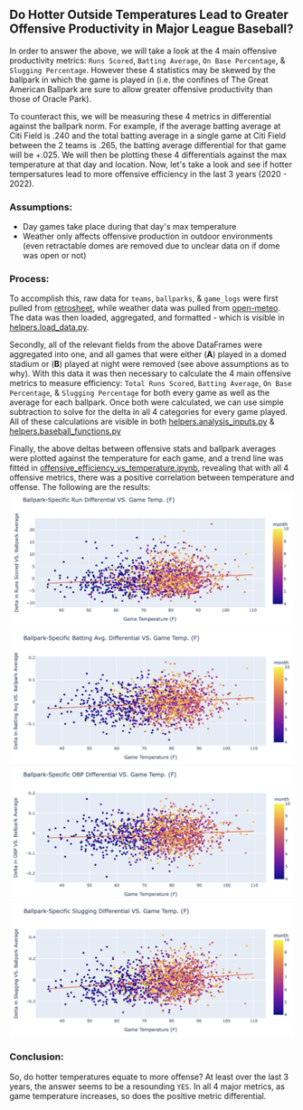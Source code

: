 ## Do Hotter Outside Temperatures Lead to Greater Offensive Productivity in Major League Baseball?

In order to answer the above, we will take a look at the 4 main offensive productivity metrics: `Runs Scored`, `Batting Average`, `On Base Percentage`, & `Slugging Percentage`. However these 4 statistics may be skewed by the ballpark in which the game is played in (i.e. the confines of The Great American Ballpark are sure to allow greater offensive productivity than those of Oracle Park).

To counteract this, we will be measuring these 4 metrics in differential against the ballpark norm. For example, if the average batting average at Citi Field is .240 and the total batting average in a single game at Citi Field between the 2 teams is .265, the batting average differential for that game will be +.025. We will then be plotting these 4 differentials against the max temperature at that day and location. Now, let's take a look and see if hotter tempersatures lead to more offensive efficiency in the last 3 years (2020 - 2022).

### Assumptions:
- Day games take place during that day's max temperature
- Weather only affects offensive production in outdoor environments (even retractable domes are removed due to unclear data on if dome was open or not)

### Process:
To accomplish this, raw data for `teams`, `ballparks`, & `game_logs` were first pulled from [retrosheet](https://www.retrosheet.org/gamelogs/index.html), while weather data was pulled from [open-meteo](https://open-meteo.com/). The data was then loaded, aggregated, and formatted - which is visible in [helpers.load_data.py](https://github.com/jcbfldmn/neo/blob/main/helpers/load_data.py).

Secondly, all of the relevant fields from the above DataFrames were aggregated into one, and all games that were either (__A__) played in a domed stadium or (__B__) played at night were removed (see above assumptions as to why). With this data  it was then necessary to calculate the 4 main offensive metrics to measure efficiency: `Total Runs Scored`, `Batting Average`, `On Base Percentage`,  & `Slugging Percentage` for both every game as well as the average for each ballpark. Once both were calculated, we can use simple subtraction to solve for the delta in all 4 categories for every game played.  All of these calculations are visible in both [helpers.analysis_inputs.py](https://github.com/jcbfldmn/neo/blob/main/helpers/analysis_inputs.py) & [helpers.baseball_functions.py](https://github.com/jcbfldmn/neo/blob/main/helpers/baseball_functions.py)

Finally, the above deltas between offensive stats and ballpark averages were plotted against the temperature for each game, and a trend line was fitted in [offensive_efficiency_vs_temperature.ipynb](https://github.com/jcbfldmn/neo/blob/main/offensive_efficiency_vs_temperature.ipynb), revealing that with all 4 offensive metrics, there was a positive correlation between temperature and offense. The following are the results:
![run_differential](images/run_differential.png)
![avg_differential](images/avg_differential.png)
![obp_differential](images/obp_differential.png)
![slg_differential](images/slg_differential.png)

### Conclusion:
So, do hotter temperatures equate to more offense? At least over the last 3 years, the answer seems to be a resounding `YES`. In all 4 major metrics, as game temperature increases, so does the positive metric differential.
